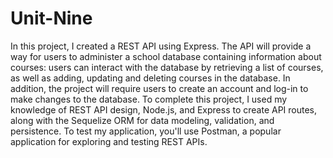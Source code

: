 # Unit-Nine
In this project, I created a REST API using Express. The API will provide a way for users to administer a school database containing information about courses: users can interact with the database by retrieving a list of courses, as well as adding, updating and deleting courses in the database.
In addition, the project will require users to create an account and log-in to make changes to the database.
To complete this project, I used my knowledge of REST API design, Node.js, and Express to create API routes, along with the Sequelize ORM for data modeling, validation, and persistence. To test my application, you'll use Postman, a popular application for exploring and testing REST APIs.

